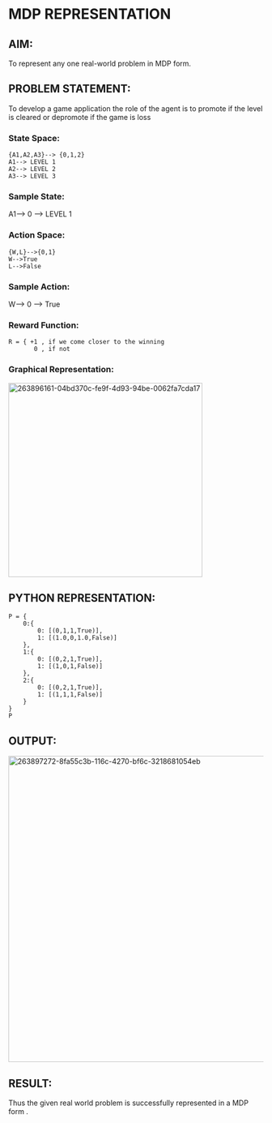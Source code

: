 # MDP REPRESENTATION

## AIM:
To represent any one real-world problem in MDP form.

## PROBLEM STATEMENT:
To develop a game application the role of the agent is to promote if the level is cleared or depromote if the game is loss

### State Space:
~~~
{A1,A2,A3}--> {0,1,2}
A1--> LEVEL 1
A2--> LEVEL 2 
A3--> LEVEL 3
~~~
### Sample State:
A1--> 0 --> LEVEL 1

### Action Space:
~~~
{W,L}-->{0,1}
W-->True
L-->False
~~~

### Sample Action:
W--> 0 --> True

### Reward Function:
~~~
R = { +1 , if we come closer to the winning
       0 , if not
~~~

### Graphical Representation:
<img width="383" alt="263896161-04bd370c-fe9f-4d93-94be-0062fa7cda17" src="https://github.com/AavulaTharun/mdp-representation/assets/93427201/7d70482e-4838-43a7-a748-e0d0bb4c5ccf">

## PYTHON REPRESENTATION:
~~~
P = {
    0:{
        0: [(0,1,1,True)],
        1: [(1.0,0,1.0,False)]
    },
    1:{
        0: [(0,2,1,True)],
        1: [(1,0,1,False)]
    },
    2:{
        0: [(0,2,1,True)],
        1: [(1,1,1,False)]
    }
}
P
~~~

## OUTPUT:
<img width="604" alt="263897272-8fa55c3b-116c-4270-bf6c-3218681054eb" src="https://github.com/AavulaTharun/mdp-representation/assets/93427201/c2707f55-dfe1-453f-9190-94ac823224b1">

## RESULT:
Thus the given real world problem is successfully represented in a MDP form .

